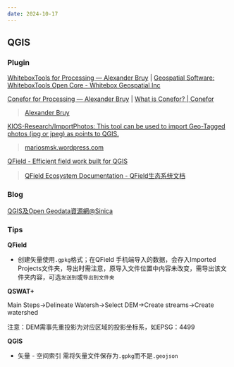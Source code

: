 ```yaml
---
date: 2024-10-17
---
```


## QGIS

### Plugin

[WhiteboxTools for Processing — Alexander Bruy](https://bruy.me/plugins/whitebox-tools-for-processing/) | [Geospatial Software: WhiteboxTools Open Core - Whitebox Geospatial Inc](https://www.whiteboxgeo.com/geospatial-software/)

[Conefor for Processing — Alexander Bruy](https://bruy.me/plugins/conefor-for-processing/) | [What is Conefor? | Conefor](http://www.conefor.org/)

> [Alexander Bruy](https://bruy.me/)

[KIOS-Research/ImportPhotos: This tool can be used to import Geo-Tagged photos (jpg or jpeg) as points to QGIS.](https://github.com/KIOS-Research/ImportPhotos)

> [mariosmsk.wordpress.com](https://mariosmsk.wordpress.com/)

[QField - Efficient field work built for QGIS](https://qfield.org/)

> [QField Ecosystem Documentation - QField生态系统文档](https://docs.qfield.org/zh/)

### Blog

[QGIS及Open Geodata資源網@Sinica](https://gis.rchss.sinica.edu.tw/qgis/)

### Tips

**QField**

- 创建矢量使用`.gpkg`格式；在QField 手机端导入的数据，会存入Imported Projects文件夹，导出时需注意，原导入文件位置中内容未改变，需导出该文件夹内容，可选`发送到`或`导出到文件夹`

**QSWAT+**

Main Steps→Delineate Watersh→Select DEM→Create streams→Create watershed

注意：DEM需事先重投影为对应区域的投影坐标系，如EPSG：4499

**QGIS**

- 矢量 - 空间索引 需将矢量文件保存为`.gpkg`而不是`.geojson`

